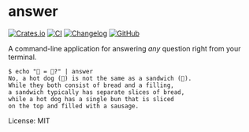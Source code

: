 # answer

[![Crates.io](https://img.shields.io/crates/v/answer)](https://crates.io/crates/answer)
[![CI](https://github.com/schneiderfelipe/answer/actions/workflows/ci.yml/badge.svg)](https://github.com/schneiderfelipe/answer/actions/workflows/ci.yml)
[![Changelog](https://github.com/schneiderfelipe/answer/actions/workflows/changelog.yml/badge.svg)](https://github.com/schneiderfelipe/answer/blob/main/CHANGELOG.md#changelog)
[![GitHub](https://img.shields.io/github/license/schneiderfelipe/answer)](https://github.com/schneiderfelipe/answer/blob/main/LICENSE)

A command-line application for answering _any_ question right from your terminal.

```console
$ echo "🌭 = 🥪?" | answer
No, a hot dog (🌭) is not the same as a sandwich (🥪).
While they both consist of bread and a filling,
a sandwich typically has separate slices of bread,
while a hot dog has a single bun that is sliced
on the top and filled with a sausage.
```

License: MIT
